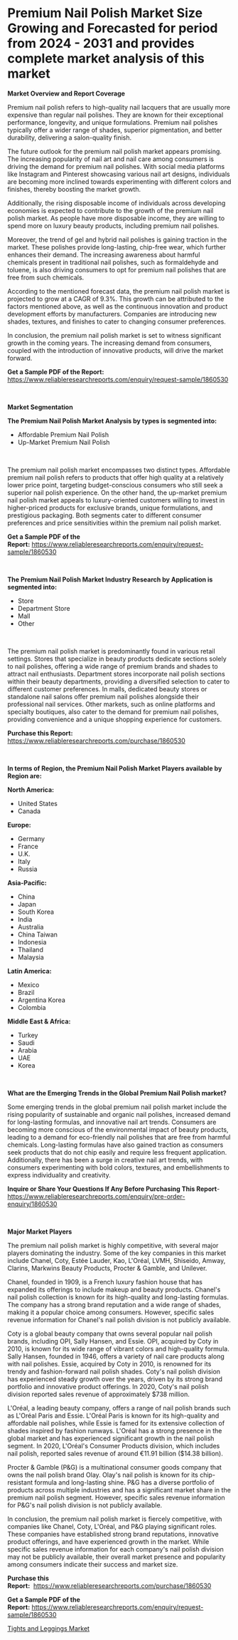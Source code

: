<p><h1>Premium Nail Polish Market Size Growing and Forecasted for period from 2024 - 2031 and provides complete market analysis of this market</h1></p><p><strong>Market Overview and Report Coverage</strong></p>
<p><p>Premium nail polish refers to high-quality nail lacquers that are usually more expensive than regular nail polishes. They are known for their exceptional performance, longevity, and unique formulations. Premium nail polishes typically offer a wider range of shades, superior pigmentation, and better durability, delivering a salon-quality finish.</p><p>The future outlook for the premium nail polish market appears promising. The increasing popularity of nail art and nail care among consumers is driving the demand for premium nail polishes. With social media platforms like Instagram and Pinterest showcasing various nail art designs, individuals are becoming more inclined towards experimenting with different colors and finishes, thereby boosting the market growth.</p><p>Additionally, the rising disposable income of individuals across developing economies is expected to contribute to the growth of the premium nail polish market. As people have more disposable income, they are willing to spend more on luxury beauty products, including premium nail polishes.</p><p>Moreover, the trend of gel and hybrid nail polishes is gaining traction in the market. These polishes provide long-lasting, chip-free wear, which further enhances their demand. The increasing awareness about harmful chemicals present in traditional nail polishes, such as formaldehyde and toluene, is also driving consumers to opt for premium nail polishes that are free from such chemicals.</p><p>According to the mentioned forecast data, the premium nail polish market is projected to grow at a CAGR of 9.3%. This growth can be attributed to the factors mentioned above, as well as the continuous innovation and product development efforts by manufacturers. Companies are introducing new shades, textures, and finishes to cater to changing consumer preferences.</p><p>In conclusion, the premium nail polish market is set to witness significant growth in the coming years. The increasing demand from consumers, coupled with the introduction of innovative products, will drive the market forward.</p></p>
<p><strong>Get a Sample PDF of the Report:</strong> <a href="https://www.reliableresearchreports.com/enquiry/request-sample/1860530">https://www.reliableresearchreports.com/enquiry/request-sample/1860530</a></p>
<p>&nbsp;</p>
<p><strong>Market Segmentation</strong></p>
<p><strong>The Premium Nail Polish Market Analysis by types is segmented into:</strong></p>
<p><ul><li>Affordable Premium Nail Polish</li><li>Up-Market Premium Nail Polish</li></ul></p>
<p>&nbsp;</p>
<p><p>The premium nail polish market encompasses two distinct types. Affordable premium nail polish refers to products that offer high quality at a relatively lower price point, targeting budget-conscious consumers who still seek a superior nail polish experience. On the other hand, the up-market premium nail polish market appeals to luxury-oriented customers willing to invest in higher-priced products for exclusive brands, unique formulations, and prestigious packaging. Both segments cater to different consumer preferences and price sensitivities within the premium nail polish market.</p></p>
<p><strong>Get a Sample PDF of the Report:</strong>&nbsp;<a href="https://www.reliableresearchreports.com/enquiry/request-sample/1860530">https://www.reliableresearchreports.com/enquiry/request-sample/1860530</a></p>
<p>&nbsp;</p>
<p><strong>The Premium Nail Polish Market Industry Research by Application is segmented into:</strong></p>
<p><ul><li>Store</li><li>Department Store</li><li>Mall</li><li>Other</li></ul></p>
<p>&nbsp;</p>
<p><p>The premium nail polish market is predominantly found in various retail settings. Stores that specialize in beauty products dedicate sections solely to nail polishes, offering a wide range of premium brands and shades to attract nail enthusiasts. Department stores incorporate nail polish sections within their beauty departments, providing a diversified selection to cater to different customer preferences. In malls, dedicated beauty stores or standalone nail salons offer premium nail polishes alongside their professional nail services. Other markets, such as online platforms and specialty boutiques, also cater to the demand for premium nail polishes, providing convenience and a unique shopping experience for customers.</p></p>
<p><strong>Purchase this Report:</strong>&nbsp; <a href="https://www.reliableresearchreports.com/purchase/1860530">https://www.reliableresearchreports.com/purchase/1860530</a></p>
<p>&nbsp;</p>
<p><strong>In terms of Region, the Premium Nail Polish Market Players available by Region are:</strong></p>
<p>
    <p> <strong> North America: </strong>
        <ul>
            <li>United States</li>
            <li>Canada</li>
        </ul>
        </p> 
    <p> <strong> Europe: </strong>
        <ul>
            <li>Germany</li>
            <li>France</li>
            <li>U.K.</li>
            <li>Italy</li>
            <li>Russia</li>
        </ul>
        </p> 
    <p> <strong> Asia-Pacific: </strong>
        <ul>
            <li>China</li>
            <li>Japan</li>
            <li>South Korea</li>
            <li>India</li>
            <li>Australia</li>
            <li>China Taiwan</li>
            <li>Indonesia</li>
            <li>Thailand</li>
            <li>Malaysia</li>
        </ul>
        </p> 
    <p> <strong> Latin America: </strong>
        <ul>
            <li>Mexico</li>
            <li>Brazil</li>
            <li>Argentina Korea</li>
            <li>Colombia</li>
        </ul>
        </p> 
    <p> <strong> Middle East & Africa: </strong>
        <ul>
            <li>Turkey</li>
            <li>Saudi</li>
            <li>Arabia</li>
            <li>UAE</li>
            <li>Korea</li>
        </ul>
    </p>
    </p>
<p>&nbsp;</p>
<p><strong>What are the Emerging Trends in the Global Premium Nail Polish market?</strong></p>
<p><p>Some emerging trends in the global premium nail polish market include the rising popularity of sustainable and organic nail polishes, increased demand for long-lasting formulas, and innovative nail art trends. Consumers are becoming more conscious of the environmental impact of beauty products, leading to a demand for eco-friendly nail polishes that are free from harmful chemicals. Long-lasting formulas have also gained traction as consumers seek products that do not chip easily and require less frequent application. Additionally, there has been a surge in creative nail art trends, with consumers experimenting with bold colors, textures, and embellishments to express individuality and creativity.</p></p>
<p><strong>Inquire or Share Your Questions If Any Before Purchasing This Report</strong>- <a href="https://www.reliableresearchreports.com/enquiry/pre-order-enquiry/1860530">https://www.reliableresearchreports.com/enquiry/pre-order-enquiry/1860530</a></p>
<p>&nbsp;</p>
<p><strong>Major Market Players</strong></p>
<p><p>The premium nail polish market is highly competitive, with several major players dominating the industry. Some of the key companies in this market include Chanel, Coty, Estée Lauder, Kao, L'Oréal, LVMH, Shiseido, Amway, Clarins, Markwins Beauty Products, Procter & Gamble, and Unilever.</p><p>Chanel, founded in 1909, is a French luxury fashion house that has expanded its offerings to include makeup and beauty products. Chanel's nail polish collection is known for its high-quality and long-lasting formulas. The company has a strong brand reputation and a wide range of shades, making it a popular choice among consumers. However, specific sales revenue information for Chanel's nail polish division is not publicly available.</p><p>Coty is a global beauty company that owns several popular nail polish brands, including OPI, Sally Hansen, and Essie. OPI, acquired by Coty in 2010, is known for its wide range of vibrant colors and high-quality formula. Sally Hansen, founded in 1946, offers a variety of nail care products along with nail polishes. Essie, acquired by Coty in 2010, is renowned for its trendy and fashion-forward nail polish shades. Coty's nail polish division has experienced steady growth over the years, driven by its strong brand portfolio and innovative product offerings. In 2020, Coty's nail polish division reported sales revenue of approximately $738 million.</p><p>L'Oréal, a leading beauty company, offers a range of nail polish brands such as L'Oréal Paris and Essie. L'Oréal Paris is known for its high-quality and affordable nail polishes, while Essie is famed for its extensive collection of shades inspired by fashion runways. L'Oréal has a strong presence in the global market and has experienced significant growth in the nail polish segment. In 2020, L'Oréal's Consumer Products division, which includes nail polish, reported sales revenue of around €11.91 billion ($14.38 billion).</p><p>Procter & Gamble (P&G) is a multinational consumer goods company that owns the nail polish brand Olay. Olay's nail polish is known for its chip-resistant formula and long-lasting shine. P&G has a diverse portfolio of products across multiple industries and has a significant market share in the premium nail polish segment. However, specific sales revenue information for P&G's nail polish division is not publicly available.</p><p>In conclusion, the premium nail polish market is fiercely competitive, with companies like Chanel, Coty, L'Oréal, and P&G playing significant roles. These companies have established strong brand reputations, innovative product offerings, and have experienced growth in the market. While specific sales revenue information for each company's nail polish division may not be publicly available, their overall market presence and popularity among consumers indicate their success and market size.</p></p>
<p><strong>Purchase this Report:</strong>&nbsp;&nbsp;<a href="https://www.reliableresearchreports.com/purchase/1860530">https://www.reliableresearchreports.com/purchase/1860530</a></p>
<p></p>
<p><strong>Get a Sample PDF of the Report:</strong>&nbsp;<a href="https://www.reliableresearchreports.com/enquiry/request-sample/1860530">https://www.reliableresearchreports.com/enquiry/request-sample/1860530</a></p>
<p><p><a href="https://github.com/elizabethdagraca/Market-Research-Report-List-1/blob/main/tights-and-leggings-market.md">Tights and Leggings Market</a></p></p>